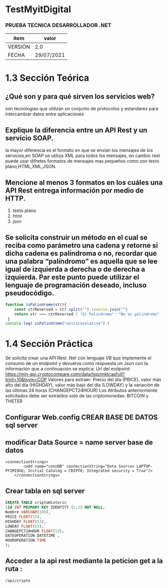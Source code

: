 # TestMyitDigital

### PRUEBA TECNICA DESARROLLADOR .NET
| item | valor |
| ------------- | ------------- |
| VERSIÓN | 2.0 |
| FECHA |29/07/2021 |
# 1.3 Sección Teórica

## ¿Qué son y para qué sirven los servicios web?
son tecnologias que utilizan un conjunto de protocolos y estandares para intercambiar datos entre aplicaciones

## Explique la diferencia entre un API Rest y un servicio SOAP.
la mayor diferencia es el formato en que se envian los mensajes de los servicios,en  SOAP se utiliza XML para todos los mensajes, en cambio rest puede usar difretes formatos de mensajes mas pequeños como son texto plano,HTML,XML,JSON.

## Mencione al menos 3 formatos en los cuáles una API Rest entrega información por medio de HTTP.
1. texto plano
2. html
3. json

## Se solicita construir un método en el cual se reciba como parámetro una cadena y retorne si dicha cadena es palíndroma o no, recordar que una palabra “palíndromo” es aquella que se lee igual de izquierda a derecha o de derecha a izquierda. Par este punto puede utilizar el lenguaje de programación deseado, incluso pseudocódigo.

```javascript
function isPalindrome(str){
    const strReversed = str.split("").reverse.join("")
    return str === strReversed ? "Es Palindromo": "No es palindromo"
 }
console.log( isPalindrome("anitalavalatina") )
```
# 1.4 Sección Práctica
 Se solicita crear una API Rest .Net con lenguaje VB que implemente el consumo de un endpoint y devuelva como respuesta un Json con la información que a continuación se explica:
 Url del endpoint:  
https://min-api.cryptocompare.com/data/top/mktcapfull?limit=10&tsym=COP
 Valores para extraer: Precio del día (PRICE), valor más alto del día (HIGHDAY), valor más bajo del día (LOWDAY) y la variación de las últimas 24 horas (CHANGEPCT24HOUR) Los Atributos anteriormente solicitados debe ser extraídos solo de las criptomonedas: BITCOIN y THETER




## Configurar Web.config CREAR BASE DE DATOS sql server 
modificar Data Source =  name server base de datos
--------------------------
```
<connectionStrings>
		<add name="connDB" connectionString="Data Source= LAPTOP-PF2MI9GQ; Initial Catalog = CRIPTO; Integrated security = True"/>
	</connectionStrings>
```

## Crear tabla en sql server
```sql
CREATE TABLE criptoHistoric
(Id INT PRIMARY KEY IDENTITY (1,1) NOT NULL,
Nombre VARCHAR(100),
PRICE FLOAT(53),
HIGHDAY FLOAT(53),
LOWDAY FLOAT(53),
CHANGEPCT24HOUR FLOAT(53),
DATEOPERATION DATETIME ,
HOUROPERATION TIME 
);
```

## Acceder a la api rest mediante la peticion get a la ruta :
```
/api/cripto
```